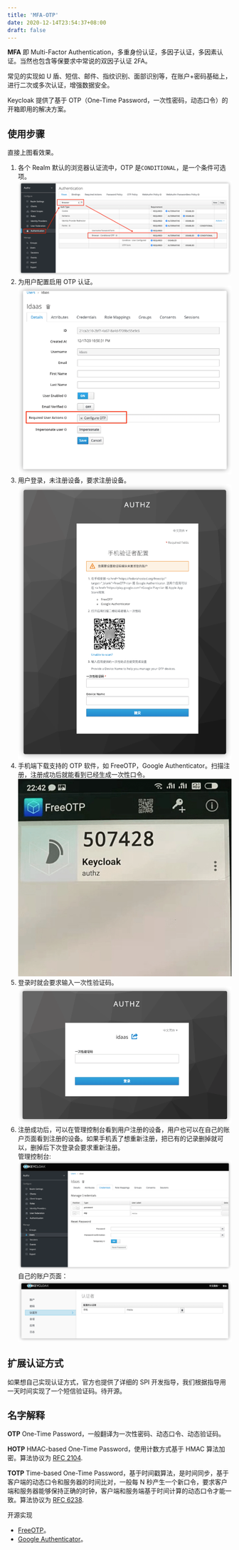 ```yaml
---
title: 'MFA-OTP'
date: 2020-12-14T23:54:37+08:00
draft: false
---
```


**MFA** 即 Multi-Factor Authentication，多重身份认证，多因子认证，多因素认证。当然也包含等保要求中常说的双因子认证 2FA。

常见的实现如 U 盾、短信、邮件、指纹识别、面部识别等，在账户+密码基础上，进行二次或多次认证，增强数据安全。

Keycloak 提供了基于 OTP（One-Time Password，一次性密码，动态口令）的开箱即用的解决方案。

## 使用步骤

直接上图看效果。

1. 各个 Realm 默认的浏览器认证流中，OTP 是`CONDITIONAL`，是一个条件可选项。
   [![browser](./browser-otp.png)](./browser-otp.png)
2. 为用户配置启用 OTP 认证。
   [![User OTP](./required-otp.png)](./required-otp.png)
3. 用户登录，未注册设备，要求注册设备。
   [![Register](./register-otp.png)](./register-otp.png)
4. 手机端下载支持的 OTP 软件，如 FreeOTP，Google Authenticator。扫描注册，注册成功后就能看到已经生成一次性口令。
   [![FreeeOTP APP](./freeotp.png)](./freeotp.png)
5. 登录时就会要求输入一次性验证码。
   [![Login](./login-otp.png)](./login-otp.png)
6. 注册成功后，可以在管理控制台看到用户注册的设备，用户也可以在自己的账户页面看到注册的设备。如果手机丢了想重新注册，把已有的记录删掉就可以，删掉后下次登录会要求重新注册。  
   管理控制台:
   [![Admin OTP](./admin-otp.png)](./admin-otp.png)
   自己的账户页面：  
   [![Account OTP](./account-otp.png)](./account-otp.png)

## 扩展认证方式

如果想自己实现认证方式，官方也提供了详细的 SPI 开发指导，我们根据指导用一天时间实现了一个短信验证码。待开源。

## 名字解释

**OTP** One-Time Password，一般翻译为一次性密码、动态口令、动态验证码。

**HOTP** HMAC-based One-Time Password，使用计数方式基于 HMAC 算法加密。算法协议为 [RFC 2104](https://tools.ietf.org/html/rfc2104).

**TOTP** Time-based One-Time Password，基于时间戳算法，是时间同步，基于客户端的动态口令和服务器的时间比对，一般每 N 秒产生一个新口令，要求客户端和服务器能够保持正确的时钟，客户端和服务端基于时间计算的动态口令才能一致。算法协议为 [RFC 6238](https://tools.ietf.org/html/rfc6238).

开源实现

- [FreeOTP](https://github.com/freeotp)。
- [Google Authenticator](https://github.com/google/google-authenticator)。
